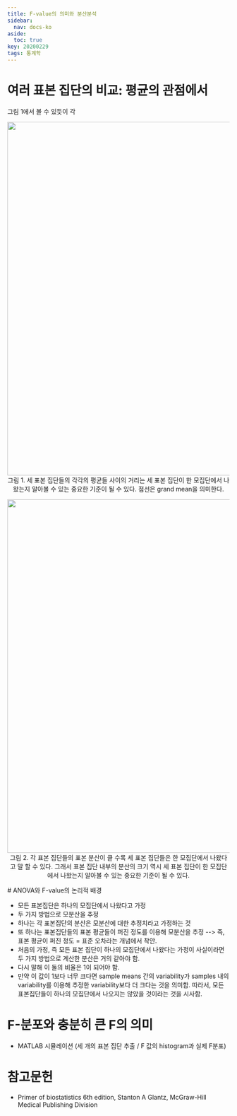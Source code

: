 ```yaml
---
title: F-value의 의미와 분산분석
sidebar:
  nav: docs-ko
aside:
  toc: true
key: 20200229
tags: 통계학
---
```


# 여러 표본 집단의 비교: 평균의 관점에서

그림 1에서 볼 수 있듯이 각 
<p align = "center">
    <img width = "800" src = "https://raw.githubusercontent.com/angeloyeo/angeloyeo.github.io/master/pics/2020-02-29_ANOVA/pic1.png"> <br>
    그림 1. 세 표본 집단들의 각각의 평균들 사이의 거리는 세 표본 집단이 한 모집단에서 나왔는지 알아볼 수 있는 중요한 기준이 될 수 있다. 점선은 grand mean을 의미한다.
</p>

<p align = "center">
    <img width = "800" src = "https://raw.githubusercontent.com/angeloyeo/angeloyeo.github.io/master/pics/2020-02-29_ANOVA/pic2.png"><br>
    그림 2. 각 표본 집단들의 표본 분산이 클 수록 세 표본 집단들은 한 모집단에서 나왔다고 말 할 수 있다. 그래서 표본 집단 내부의 분산의 크기 역시 세 표본 집단이 한 모집단에서 나왔는지 알아볼 수 있는 중요한 기준이 될 수 있다.
</p>
# ANOVA와 F-value의 논리적 배경

- 모든 표본집단은 하나의 모집단에서 나왔다고 가정
- 두 가지 방법으로 모분산을 추정
- 하나는 각 표본집단의 분산은 모분산에 대한 추정치라고 가정하는 것
- 또 하나는 표본집단들의 표본 평균들이 퍼진 정도를 이용해 모분산을 추정 --> 즉, 표본 평균이 퍼진 정도 = 표준 오차라는 개념에서 착안.
- 처음의 가정, 즉 모든 표본 집단이 하나의 모집단에서 나왔다는 가정이 사실이라면 두 가지 방법으로 계산한 분산은 거의 같아야 함.
- 다시 말해 이 둘의 비율은 1이 되어야 함.
- 만약 이 값이 1보다 너무 크다면 sample means 간의 variability가 samples 내의 variability를 이용해 추정한 variability보다 더 크다는 것을 의미함. 따라서, 모든 표본집단들이 하나의 모집단에서 나오지는 않았을 것이라는 것을 시사함.

# F-분포와 충분히 큰 F의 의미

- MATLAB 시뮬레이션 (세 개의 표본 집단 추출 / F 값의 histogram과 실제 F분포)


# 참고문헌

* Primer of biostatistics 6th edition, Stanton A Glantz, McGraw-Hill Medical Publishing Division